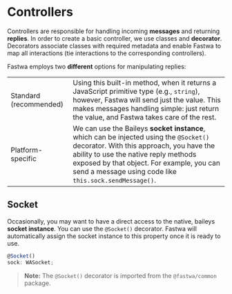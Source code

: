 # Controllers
Controllers are responsible for handling incoming **messages** and returning **replies**. In order to create a basic controller, we use classes and **decorator**. Decorators associate classes with required metadata and enable Fastwa to map all interactions (tie interactions to the corresponding controllers).

Fastwa employs two **different** options for manipulating replies:

|                        |                                                                                                                                                                                                                                                                                    |
|------------------------|------------------------------------------------------------------------------------------------------------------------------------------------------------------------------------------------------------------------------------------------------------------------------------|
| Standard (recommended) | Using this built-in method, when it returns a JavaScript primitive type (e.g., `string`), however, Fastwa will send just the value. This makes messages handling simple: just return the value, and Fastwa takes care of the rest.                                     |
| Platform-specific      | We can use the Baileys **socket instance**, which can be injected using the `@Socket()` decorator. With this approach, you have the ability to use the native reply methods exposed by that object. For example, you can send a message using code like `this.sock.sendMessage()`. |

## Socket
Occasionally, you may want to have a direct access to the native, baileys  **socket instance**. You can use the `@Socket()` decorator. Fastwa will automatically assign the socket instance to this property once it is ready to use.

```ts
@Socket()
sock: WASocket;
```

> **Note:** The `@Socket()` decorator is imported from the `@fastwa/common` package.
